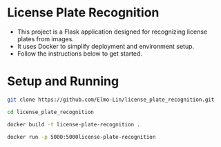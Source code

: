 # License Plate Recognition

* This project is a Flask application designed for recognizing license plates from images. 
* It uses Docker to simplify deployment and environment setup. 
* Follow the instructions below to get started.

# Setup and Running

```bash
git clone https://github.com/Elmo-Lin/license_plate_recognition.git
```
```bash
cd license_plate_recognition
```
```bash
docker build -t license-plate-recognition .
```
```bash
docker run -p 5000:5000license-plate-recognition
```

